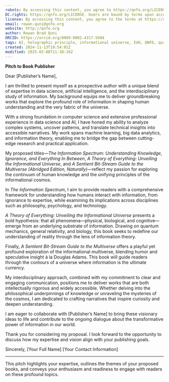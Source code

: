 ```yaml
---
robots: By accessing this content, you agree to https://qnfo.org/LICENSE. Non-commercial use only. Attribution required.
DC.rights: https://qnfo.org/LICENSE. Users are bound by terms upon access.
license: By accessing this content, you agree to the terms at https://qnfo.org/LICENSE
email: rowan.quni@qnfo.org
website: http://qnfo.org
author: Rowan Brad Quni
ORCID: https://orcid.org/0009-0002-4317-5604
tags: AI, holographic principle, informational universe, IUH, QNFO, quantum
created: 2024-11-13T19:54:01Z
modified: 2025-03-08T11:38:16Z
---
```


**Pitch to Book Publisher**

Dear [Publisher’s Name],

I am thrilled to present myself as a prospective author with a unique blend of expertise in data science, artificial intelligence, and the interdisciplinary study of information. My background equips me to deliver groundbreaking works that explore the profound role of information in shaping human understanding and the very fabric of the universe.

With a strong foundation in computer science and extensive professional experience in data science and AI, I have honed my ability to analyze complex systems, uncover patterns, and translate technical insights into accessible narratives. My work spans machine learning, big data analytics, and information theory, enabling me to bridge the gap between cutting-edge research and practical application.

My proposed titles—*The Information Spectrum: Understanding Knowledge, Ignorance, and Everything In Between*, *A Theory of Everything: Unveiling the Informational Universe*, and *A Sentient Bit-Stream Guide to the Multiverse (Abridged Edition, Naturally)*—reflect my passion for exploring the continuum of human knowledge and the unifying principles of the informational cosmos.

In *The Information Spectrum*, I aim to provide readers with a comprehensive framework for understanding how humans interact with information, from ignorance to expertise, while examining its implications across disciplines such as philosophy, psychology, and technology.

*A Theory of Everything: Unveiling the Informational Universe* presents a bold hypothesis: that all phenomena—physical, biological, and cognitive—emerge from an underlying substrate of information. Drawing on quantum mechanics, general relativity, and biology, this book seeks to redefine our understanding of reality through the lens of information theory.

Finally, *A Sentient Bit-Stream Guide to the Multiverse* offers a playful yet profound exploration of the informational multiverse, blending humor and speculative insight à la Douglas Adams. This book will guide readers through the contours of a universe where information is the ultimate currency.

My interdisciplinary approach, combined with my commitment to clear and engaging communication, positions me to deliver works that are both intellectually rigorous and widely accessible. Whether delving into the philosophical underpinnings of knowledge or unraveling the mysteries of the cosmos, I am dedicated to crafting narratives that inspire curiosity and deepen understanding.

I am eager to collaborate with [Publisher’s Name] to bring these visionary ideas to life and contribute to the ongoing dialogue about the transformative power of information in our world.

Thank you for considering my proposal. I look forward to the opportunity to discuss how my expertise and vision align with your publishing goals.

Sincerely,
[Your Full Name]
[Your Contact Information]

---

This pitch highlights your expertise, outlines the themes of your proposed books, and conveys your enthusiasm and readiness to engage with readers on these profound topics.
